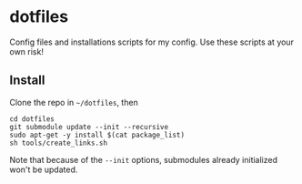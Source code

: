 dotfiles
========

Config files and installations scripts for my config.
Use these scripts at your own risk!

Install
-------

Clone the repo in `~/dotfiles`, then

```
cd dotfiles
git submodule update --init --recursive
sudo apt-get -y install $(cat package_list)
sh tools/create_links.sh
```

Note that because of the `--init` options, submodules already initialized won't
be updated.
